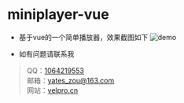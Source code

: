 # miniplayer-vue
+ 基于vue的一个简单播放器，效果截图如下
![demo](https://s1.ax1x.com/2020/10/09/0BIGDJ.png)

+ 如有问题请联系我
> QQ：[1064219553](http://wpa.qq.com/msgrd?v=3&uin=1064219553&site=qq&menu=yes)  
> 邮箱：[yates_zou@163.com](mailto:yates_zou@163.com)  
> 网站：[velpro.cn](https://www.velpro.cn/)
